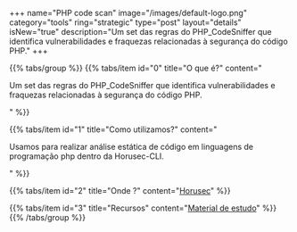 +++
name="PHP code scan"
image="/images/default-logo.png"
category="tools"
ring="strategic"
type="post"
layout="details"
isNew="true"
description="Um set das regras do PHP_CodeSniffer que identifica vulnerabilidades e fraquezas relacionadas à segurança do código PHP."
+++

{{% tabs/group %}}
  {{% tabs/item id="0" title="O que é?" content="<p>Um set das regras do PHP_CodeSniffer que identifica vulnerabilidades e fraquezas relacionadas à segurança do código PHP.</p>" %}}
  
  {{% tabs/item id="1" title="Como utilizamos?" content="<p>Usamos para realizar análise estática de código em linguagens de programação php dentro da Horusec-CLI.</p>" %}}
  
  {{% tabs/item id="2" title="Onde ?" content="<a href='https://horusec.io/' target='_blank'>Horusec</a>" %}}

  {{% tabs/item id="3" title="Recursos" content="<a href='https://github.com/FloeDesignTechnologies/phpcs-security-audit' target='_blank'>Material de estudo</a>" %}}
{{% /tabs/group %}}